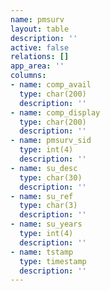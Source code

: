 ```yaml
---
name: pmsurv
layout: table
description: ''
active: false
relations: []
app_area: ''
columns:
- name: comp_avail
  type: char(200)
  description: ''
- name: comp_display
  type: char(200)
  description: ''
- name: pmsurv_sid
  type: int(4)
  description: ''
- name: su_desc
  type: char(30)
  description: ''
- name: su_ref
  type: char(3)
  description: ''
- name: su_years
  type: int(4)
  description: ''
- name: tstamp
  type: timestamp
  description: ''
---
```


